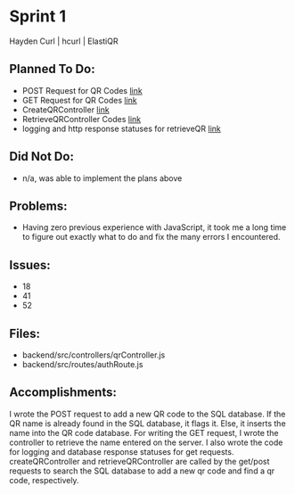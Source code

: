 # Sprint 1
Hayden Curl | hcurl | ElastiQR

## Planned To Do:
* POST Request for QR Codes [link](https://github.com/ElastiQR/ElastiQR/issues/18)
* GET Request for QR Codes [link](https://github.com/ElastiQR/ElastiQR/issues/41)
* CreateQRController [link](https://github.com/ElastiQR/ElastiQR/issues/18)
* RetrieveQRController Codes [link](https://github.com/ElastiQR/ElastiQR/issues/41)
* logging and http response statuses for retrieveQR [link](https://github.com/ElastiQR/ElastiQR/issues/52)

## Did Not Do:
* n/a, was able to implement the plans above

## Problems:
* Having zero previous experience with JavaScript, it took me a long time to figure out exactly what to do and fix the many errors I encountered.

## Issues:
* 18
* 41
* 52

## Files:
* backend/src/controllers/qrController.js
* backend/src/routes/authRoute.js

## Accomplishments:
I wrote the POST request to add a new QR code to the SQL database.  If the QR name is already found in the SQL database, it flags it.  Else, it inserts the name into the QR code database.  For writing the GET request, I wrote the controller to retrieve the name entered on the server. I also wrote the code for logging and database response statuses for get requests. createQRController and retrieveQRController are called by the get/post requests to search the SQL database to add a new qr code and find a qr code, respectively.